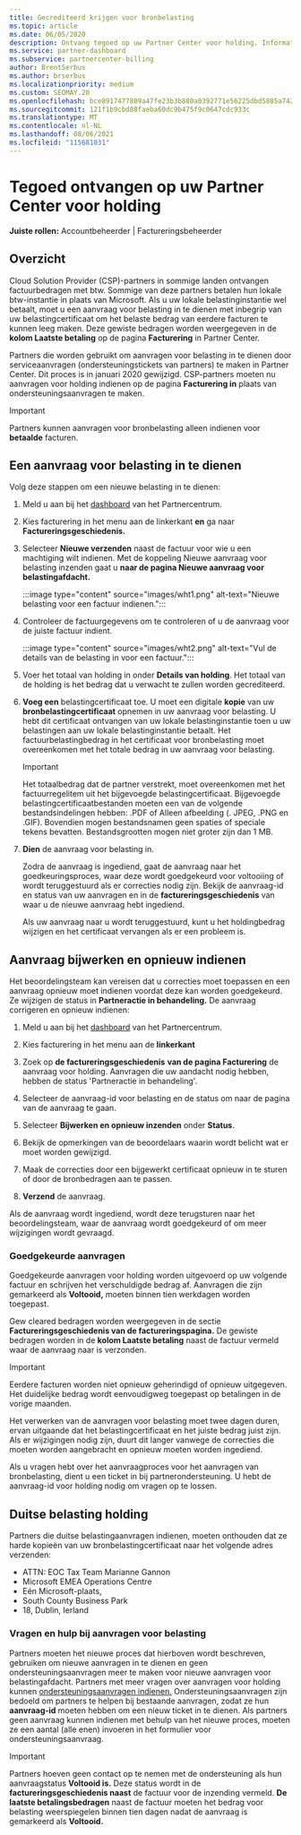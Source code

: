 ```yaml
---
title: Gecrediteerd krijgen voor bronbelasting
ms.topic: article
ms.date: 06/05/2020
description: Ontvang tegoed op uw Partner Center voor holding. Informatie omvat stappen voor het indienen van een aanvraag voor holding.
ms.service: partner-dashboard
ms.subservice: partnercenter-billing
author: BrentSerbus
ms.author: brserbus
ms.localizationpriority: medium
ms.custom: SEOMAY.20
ms.openlocfilehash: bce8917477809a47fe23b3b880a0392771e56225dbd5885a7428a910cb3d32e2
ms.sourcegitcommit: 121f1b9cbd88faeba60dc9b475f9c0647cdc933c
ms.translationtype: MT
ms.contentlocale: nl-NL
ms.lasthandoff: 08/06/2021
ms.locfileid: "115681031"
---
```

# <a name="receive-credit-on-your-partner-center-account-for-tax-withholding"></a>Tegoed ontvangen op uw Partner Center voor holding

**Juiste rollen:** Accountbeheerder | Factureringsbeheerder

## <a name="overview"></a>Overzicht

Cloud Solution Provider (CSP)-partners in sommige landen ontvangen factuurbedragen met btw. Sommige van deze partners betalen hun lokale btw-instantie in plaats van Microsoft. Als u uw lokale belastinginstantie wel betaalt, moet u een aanvraag voor belasting in te dienen met inbegrip van uw belastingcertificaat om het belaste bedrag van eerdere facturen te kunnen leeg maken. Deze gewiste bedragen worden weergegeven in de **kolom Laatste betaling** op de pagina **Facturering** in Partner Center.

Partners die worden gebruikt om aanvragen voor belasting in te dienen door serviceaanvragen (ondersteuningstickets van partners) te maken in Partner Center. Dit proces is in januari 2020 gewijzigd. CSP-partners moeten nu aanvragen voor holding indienen op de pagina **Facturering in** plaats van ondersteuningsaanvragen te maken.

> [!IMPORTANT]
> Partners kunnen aanvragen voor bronbelasting alleen indienen voor **betaalde** facturen.

## <a name="submit-a-tax-withholding-request"></a>Een aanvraag voor belasting in te dienen

Volg deze stappen om een nieuwe belasting in te dienen:

1. Meld u aan bij het [dashboard](https://partner.microsoft.com/dashboard/home) van het Partnercentrum.

2. Kies facturering in het menu aan de linkerkant **en** ga naar **Factureringsgeschiedenis.**

3. Selecteer **Nieuwe verzenden** naast de factuur voor wie u een machtiging wilt indienen. Met de koppeling Nieuwe aanvraag voor belasting inzenden gaat u **naar de pagina Nieuwe aanvraag voor belastingafdacht.**

   :::image type="content" source="images/wht1.png" alt-text="Nieuwe belasting voor een factuur indienen.":::

4. Controleer de factuurgegevens om te controleren of u de aanvraag voor de juiste factuur indient.

   :::image type="content" source="images/wht2.png" alt-text="Vul de details van de belasting in voor een factuur.":::

5. Voer het totaal van holding in onder **Details van holding**. Het totaal van de holding is het bedrag dat u verwacht te zullen worden gecrediteerd.

6. **Voeg een** belastingcertificaat toe. U moet een digitale **kopie** van uw **bronbelastingcertificaat** opnemen in uw aanvraag voor belasting. U hebt dit certificaat ontvangen van uw lokale belastinginstantie toen u uw belastingen aan uw lokale belastinginstantie betaalt. Het factuurbelastingbedrag in het certificaat voor bronbelasting moet overeenkomen met het totale bedrag in uw aanvraag voor belasting.

   > [!IMPORTANT]
   > Het totaalbedrag dat de partner verstrekt, moet overeenkomen met het factuurregelitem uit het bijgevoegde belastingcertificaat. Bijgevoegde belastingcertificaatbestanden moeten een van de volgende bestandsindelingen hebben: .PDF of Alleen afbeelding (. JPEG, .PNG en .GIF). Bovendien mogen bestandsnamen geen spaties of speciale tekens bevatten. Bestandsgrootten mogen niet groter zijn dan 1 MB.

7. **Dien** de aanvraag voor belasting in.

   Zodra de aanvraag is ingediend, gaat de aanvraag naar het goedkeuringsproces, waar deze wordt goedgekeurd voor voltooiing of wordt teruggestuurd als er correcties nodig zijn. Bekijk de aanvraag-id en status van uw aanvragen en in de **factureringsgeschiedenis** van waar u de nieuwe aanvraag hebt ingediend.

   Als uw aanvraag naar u wordt teruggestuurd, kunt u het holdingbedrag wijzigen en het certificaat vervangen als er een probleem is.

## <a name="update-request-and-resubmit"></a>Aanvraag bijwerken en opnieuw indienen

Het beoordelingsteam kan vereisen dat u correcties moet toepassen en een aanvraag opnieuw moet indienen voordat deze kan worden goedgekeurd. Ze wijzigen de status in **Partneractie in behandeling.** De aanvraag corrigeren en opnieuw indienen:

1. Meld u aan bij het [dashboard](https://partner.microsoft.com/dashboard/home) van het Partnercentrum.

2. Kies facturering in het menu aan de **linkerkant**

3. Zoek op **de factureringsgeschiedenis** **van de pagina Facturering** de aanvraag voor holding. Aanvragen die uw aandacht nodig hebben, hebben de status 'Partneractie in behandeling'.

4. Selecteer de aanvraag-id voor belasting en de status om naar de pagina van de aanvraag te gaan.

5. Selecteer **Bijwerken en opnieuw inzenden** onder **Status**.

6. Bekijk de opmerkingen van de beoordelaars waarin wordt belicht wat er moet worden gewijzigd.

7. Maak de correcties door een bijgewerkt certificaat opnieuw in te sturen of door de bronbedragen aan te passen.

8. **Verzend** de aanvraag.

Als de aanvraag wordt ingediend, wordt deze terugsturen naar het beoordelingsteam, waar de aanvraag wordt goedgekeurd of om meer wijzigingen wordt gevraagd.

### <a name="approved-requests"></a>Goedgekeurde aanvragen

Goedgekeurde aanvragen voor holding worden uitgevoerd op uw volgende factuur en schrijven het verschuldigde bedrag af. Aanvragen die zijn gemarkeerd als **Voltooid,** moeten binnen tien werkdagen worden toegepast. 

Gew cleared bedragen worden weergegeven in de sectie **Factureringsgeschiedenis van de factureringspagina.** De gewiste bedragen worden in de **kolom Laatste betaling** naast de factuur vermeld waar de aanvraag naar is verzonden.

   > [!IMPORTANT]
   > Eerdere facturen worden niet opnieuw geherindigd of opnieuw uitgegeven. Het duidelijke bedrag wordt eenvoudigweg toegepast op betalingen in de vorige maanden.

Het verwerken van de aanvragen voor belasting moet twee dagen duren, ervan uitgaande dat het belastingcertificaat en het juiste bedrag juist zijn. Als er wijzigingen nodig zijn, duurt dit langer vanwege de correcties die moeten worden aangebracht en opnieuw moeten worden ingediend.

Als u vragen hebt over het aanvraagproces voor het aanvragen van bronbelasting, dient u een ticket in bij partnerondersteuning. U hebt de aanvraag-id voor holding nodig om vragen op te lossen.

## <a name="german-tax-withholding"></a>Duitse belasting holding

Partners die duitse belastingaanvragen indienen, moeten onthouden dat ze harde kopieën van uw bronbelastingcertificaat naar het volgende adres verzenden:

- ATTN: EOC Tax Team Marianne Gannon
- Microsoft EMEA Operations Centre
- Eén Microsoft-plaats,
- South County Business Park
- 18, Dublin, Ierland

### <a name="questions-and-assistance-for-tax-withholding-requests"></a>Vragen en hulp bij aanvragen voor belasting

Partners moeten het nieuwe proces dat hierboven wordt beschreven, gebruiken om nieuwe aanvragen in te dienen en geen ondersteuningsaanvragen meer te maken voor nieuwe aanvragen voor belastingafdacht. Partners met meer vragen over aanvragen voor holding kunnen [ondersteuningsaanvragen indienen.](https://partner.microsoft.com/dashboard/support/csp/servicerequests/create?stage=2&topicid=9227afa6-babf-3917-acee-67db7860f5ed) Ondersteuningsaanvragen zijn bedoeld om partners te helpen bij bestaande aanvragen, zodat ze hun **aanvraag-id** moeten hebben om een nieuw ticket in te dienen. Als partners geen aanvraag kunnen indienen met behulp van het nieuwe proces, moeten ze een aantal (alle enen) invoeren in het formulier voor ondersteuningsaanvraag. 

   > [!IMPORTANT]
   > Partners hoeven geen contact op te nemen met de ondersteuning als hun aanvraagstatus **Voltooid is.** Deze status wordt in de **factureringsgeschiedenis naast** de factuur voor de inzending vermeld. **De laatste betalingsbedragen** naast de factuur moeten het bedrag voor belasting weerspiegelen binnen tien dagen nadat de aanvraag is gemarkeerd als **Voltooid.**

